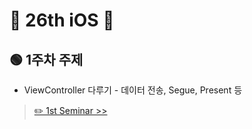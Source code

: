 # 🎉 26th iOS 🎉

## 🟢 1주차 주제

- ViewController 다루기 - 데이터 전송, Segue, Present 등 </br>

> [✏️ 1st Seminar >>](./links/1stseminar) </br>

</br>

